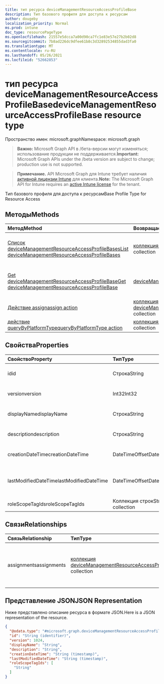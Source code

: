 ```yaml
---
title: тип ресурса deviceManagementResourceAccessProfileBase
description: Тип базового профиля для доступа к ресурсам
author: dougeby
localization_priority: Normal
ms.prod: intune
doc_type: resourcePageType
ms.openlocfilehash: 21557e5dcca7a00d90ca7fc1e83e57e27b2b02d8
ms.sourcegitcommit: 7b8ad226dc9dfee61b8c3d32892534855dad3fa0
ms.translationtype: MT
ms.contentlocale: ru-RU
ms.lasthandoff: 05/26/2021
ms.locfileid: "52662853"
---
```

# <a name="devicemanagementresourceaccessprofilebase-resource-type"></a><span data-ttu-id="b031e-103">тип ресурса deviceManagementResourceAccessProfileBase</span><span class="sxs-lookup"><span data-stu-id="b031e-103">deviceManagementResourceAccessProfileBase resource type</span></span>

<span data-ttu-id="b031e-104">Пространство имен: microsoft.graph</span><span class="sxs-lookup"><span data-stu-id="b031e-104">Namespace: microsoft.graph</span></span>

> <span data-ttu-id="b031e-105">**Важно:** Microsoft Graph API в /бета-версии могут изменяться; использование продукции не поддерживается.</span><span class="sxs-lookup"><span data-stu-id="b031e-105">**Important:** Microsoft Graph APIs under the /beta version are subject to change; production use is not supported.</span></span>

> <span data-ttu-id="b031e-106">**Примечание.** API Microsoft Graph для Intune требует наличия [активной лицензии Intune](https://go.microsoft.com/fwlink/?linkid=839381) для клиента.</span><span class="sxs-lookup"><span data-stu-id="b031e-106">**Note:** The Microsoft Graph API for Intune requires an [active Intune license](https://go.microsoft.com/fwlink/?linkid=839381) for the tenant.</span></span>

<span data-ttu-id="b031e-107">Тип базового профиля для доступа к ресурсам</span><span class="sxs-lookup"><span data-stu-id="b031e-107">Base Profile Type for Resource Access</span></span>

## <a name="methods"></a><span data-ttu-id="b031e-108">Методы</span><span class="sxs-lookup"><span data-stu-id="b031e-108">Methods</span></span>
|<span data-ttu-id="b031e-109">Метод</span><span class="sxs-lookup"><span data-stu-id="b031e-109">Method</span></span>|<span data-ttu-id="b031e-110">Возвращаемый тип</span><span class="sxs-lookup"><span data-stu-id="b031e-110">Return Type</span></span>|<span data-ttu-id="b031e-111">Описание</span><span class="sxs-lookup"><span data-stu-id="b031e-111">Description</span></span>|
|:---|:---|:---|
|[<span data-ttu-id="b031e-112">Список deviceManagementResourceAccessProfileBases</span><span class="sxs-lookup"><span data-stu-id="b031e-112">List deviceManagementResourceAccessProfileBases</span></span>](../api/intune-rapolicy-devicemanagementresourceaccessprofilebase-list.md)|<span data-ttu-id="b031e-113">[коллекция deviceManagementResourceAccessProfileBase](../resources/intune-rapolicy-devicemanagementresourceaccessprofilebase.md)</span><span class="sxs-lookup"><span data-stu-id="b031e-113">[deviceManagementResourceAccessProfileBase](../resources/intune-rapolicy-devicemanagementresourceaccessprofilebase.md) collection</span></span>|<span data-ttu-id="b031e-114">Список свойств и связей [объектов deviceManagementResourceAccessProfileBase.](../resources/intune-rapolicy-devicemanagementresourceaccessprofilebase.md)</span><span class="sxs-lookup"><span data-stu-id="b031e-114">List properties and relationships of the [deviceManagementResourceAccessProfileBase](../resources/intune-rapolicy-devicemanagementresourceaccessprofilebase.md) objects.</span></span>|
|[<span data-ttu-id="b031e-115">Get deviceManagementResourceAccessProfileBase</span><span class="sxs-lookup"><span data-stu-id="b031e-115">Get deviceManagementResourceAccessProfileBase</span></span>](../api/intune-rapolicy-devicemanagementresourceaccessprofilebase-get.md)|[<span data-ttu-id="b031e-116">deviceManagementResourceAccessProfileBase</span><span class="sxs-lookup"><span data-stu-id="b031e-116">deviceManagementResourceAccessProfileBase</span></span>](../resources/intune-rapolicy-devicemanagementresourceaccessprofilebase.md)|<span data-ttu-id="b031e-117">Чтение свойств и связей [объекта deviceManagementResourceAccessProfileBase.](../resources/intune-rapolicy-devicemanagementresourceaccessprofilebase.md)</span><span class="sxs-lookup"><span data-stu-id="b031e-117">Read properties and relationships of the [deviceManagementResourceAccessProfileBase](../resources/intune-rapolicy-devicemanagementresourceaccessprofilebase.md) object.</span></span>|
|[<span data-ttu-id="b031e-118">Действие assign</span><span class="sxs-lookup"><span data-stu-id="b031e-118">assign action</span></span>](../api/intune-rapolicy-devicemanagementresourceaccessprofilebase-assign.md)|<span data-ttu-id="b031e-119">[коллекция deviceManagementResourceAccessProfileAssignment](../resources/intune-rapolicy-devicemanagementresourceaccessprofileassignment.md)</span><span class="sxs-lookup"><span data-stu-id="b031e-119">[deviceManagementResourceAccessProfileAssignment](../resources/intune-rapolicy-devicemanagementresourceaccessprofileassignment.md) collection</span></span>|<span data-ttu-id="b031e-120">Пока не задокументировано.</span><span class="sxs-lookup"><span data-stu-id="b031e-120">Not yet documented</span></span>|
|[<span data-ttu-id="b031e-121">действие queryByPlatformType</span><span class="sxs-lookup"><span data-stu-id="b031e-121">queryByPlatformType action</span></span>](../api/intune-rapolicy-devicemanagementresourceaccessprofilebase-querybyplatformtype.md)|<span data-ttu-id="b031e-122">[коллекция deviceManagementResourceAccessProfileBase](../resources/intune-rapolicy-devicemanagementresourceaccessprofilebase.md)</span><span class="sxs-lookup"><span data-stu-id="b031e-122">[deviceManagementResourceAccessProfileBase](../resources/intune-rapolicy-devicemanagementresourceaccessprofilebase.md) collection</span></span>|<span data-ttu-id="b031e-123">Н/Д</span><span class="sxs-lookup"><span data-stu-id="b031e-123">Not yet documented</span></span>|

## <a name="properties"></a><span data-ttu-id="b031e-124">Свойства</span><span class="sxs-lookup"><span data-stu-id="b031e-124">Properties</span></span>
|<span data-ttu-id="b031e-125">Свойство</span><span class="sxs-lookup"><span data-stu-id="b031e-125">Property</span></span>|<span data-ttu-id="b031e-126">Тип</span><span class="sxs-lookup"><span data-stu-id="b031e-126">Type</span></span>|<span data-ttu-id="b031e-127">Описание</span><span class="sxs-lookup"><span data-stu-id="b031e-127">Description</span></span>|
|:---|:---|:---|
|<span data-ttu-id="b031e-128">id</span><span class="sxs-lookup"><span data-stu-id="b031e-128">id</span></span>|<span data-ttu-id="b031e-129">Строка</span><span class="sxs-lookup"><span data-stu-id="b031e-129">String</span></span>|<span data-ttu-id="b031e-130">Идентификатор профиля</span><span class="sxs-lookup"><span data-stu-id="b031e-130">Profile identifier</span></span>|
|<span data-ttu-id="b031e-131">version</span><span class="sxs-lookup"><span data-stu-id="b031e-131">version</span></span>|<span data-ttu-id="b031e-132">Int32</span><span class="sxs-lookup"><span data-stu-id="b031e-132">Int32</span></span>|<span data-ttu-id="b031e-133">Версия профиля</span><span class="sxs-lookup"><span data-stu-id="b031e-133">Version of the profile</span></span>|
|<span data-ttu-id="b031e-134">displayName</span><span class="sxs-lookup"><span data-stu-id="b031e-134">displayName</span></span>|<span data-ttu-id="b031e-135">Строка</span><span class="sxs-lookup"><span data-stu-id="b031e-135">String</span></span>|<span data-ttu-id="b031e-136">Имя отображения профиля</span><span class="sxs-lookup"><span data-stu-id="b031e-136">Profile display name</span></span>|
|<span data-ttu-id="b031e-137">description</span><span class="sxs-lookup"><span data-stu-id="b031e-137">description</span></span>|<span data-ttu-id="b031e-138">Строка</span><span class="sxs-lookup"><span data-stu-id="b031e-138">String</span></span>|<span data-ttu-id="b031e-139">Описание профиля</span><span class="sxs-lookup"><span data-stu-id="b031e-139">Profile description</span></span>|
|<span data-ttu-id="b031e-140">creationDateTime</span><span class="sxs-lookup"><span data-stu-id="b031e-140">creationDateTime</span></span>|<span data-ttu-id="b031e-141">DateTimeOffset</span><span class="sxs-lookup"><span data-stu-id="b031e-141">DateTimeOffset</span></span>|<span data-ttu-id="b031e-142">Создан профиль DateTime</span><span class="sxs-lookup"><span data-stu-id="b031e-142">DateTime profile was created</span></span>|
|<span data-ttu-id="b031e-143">lastModifiedDateTime</span><span class="sxs-lookup"><span data-stu-id="b031e-143">lastModifiedDateTime</span></span>|<span data-ttu-id="b031e-144">DateTimeOffset</span><span class="sxs-lookup"><span data-stu-id="b031e-144">DateTimeOffset</span></span>|<span data-ttu-id="b031e-145">Последний изменен профиль DateTime</span><span class="sxs-lookup"><span data-stu-id="b031e-145">DateTime profile was last modified</span></span>|
|<span data-ttu-id="b031e-146">roleScopeTagIds</span><span class="sxs-lookup"><span data-stu-id="b031e-146">roleScopeTagIds</span></span>|<span data-ttu-id="b031e-147">Коллекция строк</span><span class="sxs-lookup"><span data-stu-id="b031e-147">String collection</span></span>|<span data-ttu-id="b031e-148">Теги области</span><span class="sxs-lookup"><span data-stu-id="b031e-148">Scope Tags</span></span>|

## <a name="relationships"></a><span data-ttu-id="b031e-149">Связи</span><span class="sxs-lookup"><span data-stu-id="b031e-149">Relationships</span></span>
|<span data-ttu-id="b031e-150">Связь</span><span class="sxs-lookup"><span data-stu-id="b031e-150">Relationship</span></span>|<span data-ttu-id="b031e-151">Тип</span><span class="sxs-lookup"><span data-stu-id="b031e-151">Type</span></span>|<span data-ttu-id="b031e-152">Описание</span><span class="sxs-lookup"><span data-stu-id="b031e-152">Description</span></span>|
|:---|:---|:---|
|<span data-ttu-id="b031e-153">assignments</span><span class="sxs-lookup"><span data-stu-id="b031e-153">assignments</span></span>|<span data-ttu-id="b031e-154">[коллекция deviceManagementResourceAccessProfileAssignment](../resources/intune-rapolicy-devicemanagementresourceaccessprofileassignment.md)</span><span class="sxs-lookup"><span data-stu-id="b031e-154">[deviceManagementResourceAccessProfileAssignment](../resources/intune-rapolicy-devicemanagementresourceaccessprofileassignment.md) collection</span></span>|<span data-ttu-id="b031e-155">Список назначений для профиля конфигурации устройства.</span><span class="sxs-lookup"><span data-stu-id="b031e-155">The list of assignments for the device configuration profile.</span></span>|

## <a name="json-representation"></a><span data-ttu-id="b031e-156">Представление JSON</span><span class="sxs-lookup"><span data-stu-id="b031e-156">JSON Representation</span></span>
<span data-ttu-id="b031e-157">Ниже представлено описание ресурса в формате JSON.</span><span class="sxs-lookup"><span data-stu-id="b031e-157">Here is a JSON representation of the resource.</span></span>
<!-- {
  "blockType": "resource",
  "keyProperty": "id",
  "@odata.type": "microsoft.graph.deviceManagementResourceAccessProfileBase"
}
-->
``` json
{
  "@odata.type": "#microsoft.graph.deviceManagementResourceAccessProfileBase",
  "id": "String (identifier)",
  "version": 1024,
  "displayName": "String",
  "description": "String",
  "creationDateTime": "String (timestamp)",
  "lastModifiedDateTime": "String (timestamp)",
  "roleScopeTagIds": [
    "String"
  ]
}
```





